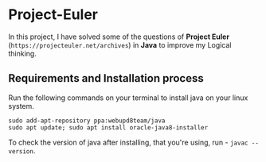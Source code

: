 # Project-Euler

In this project, I have solved some of the questions of **Project Euler** (`https://projecteuler.net/archives`) in **Java** to improve my Logical thinking.

##  Requirements and Installation process

Run the following commands on your terminal to install java on your linux system.

```
sudo add-apt-repository ppa:webupd8team/java
sudo apt update; sudo apt install oracle-java8-installer
```

To check the version of java after installing, that you're using, run - `javac --version`.
